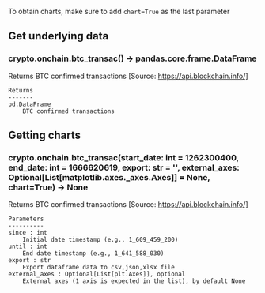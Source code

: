 To obtain charts, make sure to add `chart=True` as the last parameter

## Get underlying data 
### crypto.onchain.btc_transac() -> pandas.core.frame.DataFrame

Returns BTC confirmed transactions [Source: https://api.blockchain.info/]

    Returns
    -------
    pd.DataFrame
        BTC confirmed transactions

## Getting charts 
### crypto.onchain.btc_transac(start_date: int = 1262300400, end_date: int = 1666620619, export: str = '', external_axes: Optional[List[matplotlib.axes._axes.Axes]] = None, chart=True) -> None

Returns BTC confirmed transactions [Source: https://api.blockchain.info/]

    Parameters
    ----------
    since : int
        Initial date timestamp (e.g., 1_609_459_200)
    until : int
        End date timestamp (e.g., 1_641_588_030)
    export : str
        Export dataframe data to csv,json,xlsx file
    external_axes : Optional[List[plt.Axes]], optional
        External axes (1 axis is expected in the list), by default None
